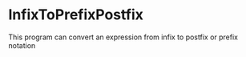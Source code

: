 # InfixToPrefixPostfix
This program can convert an expression from infix to postfix or prefix notation
